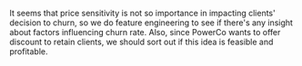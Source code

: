It seems that price sensitivity is not so importance in impacting clients' decision to churn, so we do feature engineering to see if there's any insight about factors influencing churn rate.
Also, since PowerCo wants to offer discount to retain clients, we should sort out if this idea is feasible and profitable.
